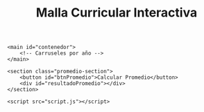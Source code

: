 <!DOCTYPE html>
<html lang="es">
<head>
    <meta charset="UTF-8">
    <meta name="viewport" content="width=device-width, initial-scale=1.0">
    <title>Malla Curricular Interactiva</title>
    <link rel="stylesheet" href="style.css">
</head>
<body>
    <header>
        <h1>Malla Curricular Interactiva</h1>
    </header>

    <main id="contenedor">
        <!-- Carruseles por año -->
    </main>

    <section class="promedio-section">
        <button id="btnPromedio">Calcular Promedio</button>
        <div id="resultadoPromedio"></div>
    </section>

    <script src="script.js"></script>
</body>
</html>
